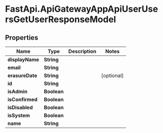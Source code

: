 # FastApi.ApiGatewayAppApiUserUsersGetUserResponseModel

## Properties

Name | Type | Description | Notes
------------ | ------------- | ------------- | -------------
**displayName** | **String** |  | 
**email** | **String** |  | 
**erasureDate** | **String** |  | [optional] 
**id** | **String** |  | 
**isAdmin** | **Boolean** |  | 
**isConfirmed** | **Boolean** |  | 
**isDisabled** | **Boolean** |  | 
**isSystem** | **Boolean** |  | 
**name** | **String** |  | 


